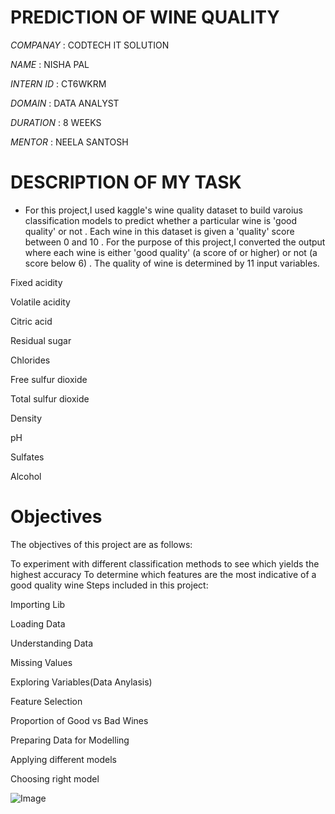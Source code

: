 # PREDICTION OF WINE QUALITY

*COMPANAY* : CODTECH IT SOLUTION 

*NAME* : NISHA PAL

*INTERN ID* : CT6WKRM

*DOMAIN* : DATA ANALYST

*DURATION* : 8 WEEKS

*MENTOR* : NEELA SANTOSH

# DESCRIPTION OF MY TASK 

* For this project,I used kaggle's wine quality dataset to build varoius classification models to predict whether a particular wine is 'good quality' or not . Each wine in this  dataset is given a 'quality' score between 0 and 10 . For the purpose of this project,I converted the output where each wine is either 'good quality' (a score of  or higher) or not (a score below 6) . The quality of wine is determined by 11 input variables.

Fixed acidity

Volatile acidity

Citric acid

Residual sugar

Chlorides

Free sulfur dioxide

Total sulfur dioxide

Density

pH

Sulfates

Alcohol

# Objectives

The objectives of this project are as follows:

To experiment with different classification methods to see which yields the highest accuracy
To determine which features are the most indicative of a good quality wine
Steps included in this project:

Importing Lib

Loading Data

Understanding Data

Missing Values

Exploring Variables(Data Anylasis)

Feature Selection

Proportion of Good vs Bad Wines

Preparing Data for Modelling

Applying different models

Choosing right model


![Image](https://github.com/user-attachments/assets/084b7176-41e7-407e-a95a-e9df052b698f)

